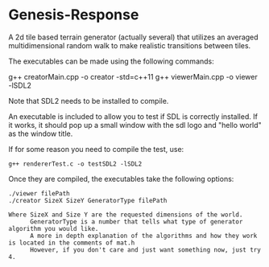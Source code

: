 Genesis-Response
================

A 2d tile based terrain generator (actually several) that utilizes an averaged multidimensional random walk to make realistic transitions between tiles.

The executables can be made using the following commands:

g++ creatorMain.cpp -o creator -std=c++11
g++ viewerMain.cpp -o viewer -lSDL2

Note that SDL2 needs to be installed to compile.

An executable is included to allow you to test if SDL is correctly installed. If it works, it should pop up a small window with the sdl logo and "hello world" as the window title.

If for some reason you need to compile the test, use:

	g++ rendererTest.c -o testSDL2 -lSDL2

Once they are compiled, the executables take the following options:

	./viewer filePath
	./creator SizeX SizeY GeneratorType filePath
	
	Where SizeX and Size Y are the requested dimensions of the world.
	      GeneratorType is a number that tells what type of generator algorithm you would like.
	      A more in depth explanation of the algorithms and how they work is located in the comments of mat.h
	      However, if you don't care and just want something now, just try 4.
	      
	       
